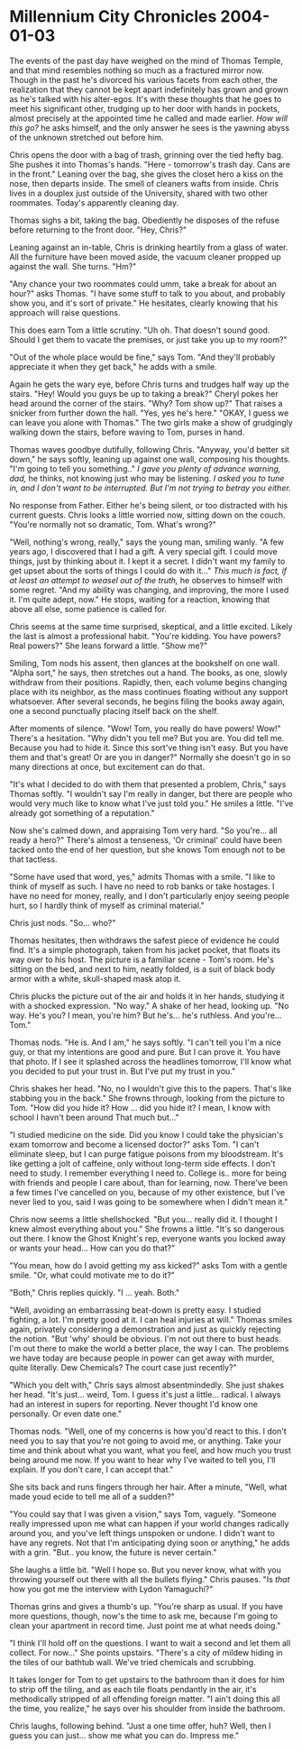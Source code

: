 <!-- TITLE: Millennium City Chronicles 2004-01-03 -->
<!-- SUBTITLE: A game log for Millennium City Chronicles -->

# Millennium City Chronicles 2004-01-03

The events of the past day have weighed on the mind of Thomas Temple, and that mind resembles nothing so much as a fractured mirror now. Though in the past he's divorced his various facets from each other, the realization that they cannot be kept apart indefinitely has grown and grown as he's talked with his alter-egos. It's with these thoughts that he goes to meet his significant other, trudging up to her door with hands in pockets, almost precisely at the appointed time he called and made earlier. _How will this go?_ he asks himself, and the only answer he sees is the yawning abyss of the unknown stretched out before him.

Chris opens the door with a bag of trash, grinning over the tied hefty bag. She pushes it into Thomas's hands. "Here - tomorrow's trash day. Cans are in the front." Leaning over the bag, she gives the closet hero a kiss on the nose, then departs inside. The smell of cleaners wafts from inside. Chris lives in a douplex just outside of the University, shared with two other roommates. Today's apparently cleaning day.

Thomas sighs a bit, taking the bag. Obediently he disposes of the refuse before returning to the front door. "Hey, Chris?"

Leaning against an in-table, Chris is drinking heartily from a glass of water. All the furniture have been moved aside, the vacuum cleaner propped up against the wall. She turns. "Hm?"

"Any chance your two roommates could umm, take a break for about an hour?" asks Thomas. "I have some stuff to talk to you about, and probably show you, and it's sort of private." He hesitates, clearly knowing that his approach will raise questions.

This does earn Tom a little scrutiny. "Uh oh. That doesn't sound good. Should I get them to vacate the premises, or just take you up to my room?"

"Out of the whole place would be fine," says Tom. "And they'll probably appreciate it when they get back," he adds with a smile.

Again he gets the wary eye, before Chris turns and trudges half way up the stairs. "Hey! Would you guys be up to taking a break?" Cheryl pokes her head around the corner of the stairs. "Why? Tom show up?" That raises a snicker from further down the hall. "Yes, yes he's here." "OKAY, I guess we can leave you alone with Thomas." The two girls make a show of grudgingly walking down the stairs, before waving to Tom, purses in hand.

Thomas waves goodbye dutifully, following Chris. "Anyway, you'd better sit down," he says softly, leaning up against one wall, composing his thoughts. "I'm going to tell you something.." _I gave you plenty of advance warning, dad,_ he thinks, not knowing just who may be listening. _I asked you to tune in, and I don't want to be interrupted. But I'm not trying to betray you either._

No response from Father. Either he's being silent, or too distracted with his current guests. Chris looks a little worried now, sitting down on the couch. "You're normally not so dramatic, Tom. What's wrong?"

"Well, nothing's wrong, really," says the young man, smiling wanly. "A few years ago, I discovered that I had a gift. A very special gift. I could move things, just by thinking about it. I kept it a secret. I didn't want my family to get upset about the sorts of things I could do with it..." _This much is fact, if at least an attempt to weasel out of the truth,_ he observes to himself with some regret. "And my ability was changing, and improving, the more I used it. I'm quite adept, now." He stops, waiting for a reaction, knowing that above all else, some patience is called for.

Chris seems at the same time surprised, skeptical, and a little excited. Likely the last is almost a professional habit. "You're kidding. You have powers? Real powers?" She leans forward a little. "Show me?"

Smiling, Tom nods his assent, then glances at the bookshelf on one wall. "Alpha sort," he says, then stretches out a hand. The books, as one, slowly withdraw from their positions. Rapidly, then, each volume begins changing place with its neighbor, as the mass continues floating without any support whatsoever. After several seconds, he begins filing the books away again, one a second punctually placing itself back on the shelf.

After moments of silence. "Wow! Tom, you really do have powers! Wow!" There's a hesitation. "Why didn't you tell me? But you are. You did tell me. Because you had to hide it. Since this sort've thing isn't easy. But you have them and that's great! Or are you in danger?" Normally she doesn't go in so many directions at once, but excitement can do that.

"It's what I decided to do with them that presented a problem, Chris," says Thomas softly. "I wouldn't say I'm really in danger, but there are people who would very much like to know what I've just told you." He smiles a little. "I've already got something of a reputation."

Now she's calmed down, and appraising Tom very hard. "So you're... all ready a hero?" There's almost a tenseness, 'Or criminal' could have been tacked onto the end of her question, but she knows Tom enough not to be that tactless.

"Some have used that word, yes," admits Thomas with a smile. "I like to think of myself as such. I have no need to rob banks or take hostages. I have no need for money, really, and I don't particularly enjoy seeing people hurt, so I hardly think of myself as criminal material."

Chris just nods. "So... who?"

Thomas hesitates, then withdraws the safest piece of evidence he could find. It's a simple photograph, taken from his jacket pocket, that floats its way over to his host. The picture is a familiar scene - Tom's room. He's sitting on the bed, and next to him, neatly folded, is a suit of black body armor with a white, skull-shaped mask atop it.

Chris plucks the picture out of the air and holds it in her hands, studying it with a shocked expression. "No way." A shake of her head, looking up. "No way. He's you? I mean, you're him? But he's... he's ruthless. And you're... Tom."

Thomas nods. "He is. And I am," he says softly. "I can't tell you I'm a nice guy, or that my intentions are good and pure. But I can prove it. You have that photo. If I see it splashed across the headlines tomorrow, I'll know what you decided to put your trust in. But I've put my trust in you."

Chris shakes her head. "No, no I wouldn't give this to the papers. That's like stabbing you in the back." She frowns through, looking from the picture to Tom. "How did you hide it? How ... did you hide it? I mean, I know with school I havn't been around That much but..."

"I studied medicine on the side. Did you know I could take the physician's exam tomorrow and become a licensed doctor?" asks Tom. "I can't eliminate sleep, but I can purge fatigue poisons from my bloodstream. It's like getting a jolt of caffeine, only without long-term side effects. I don't need to study. I remember everything I need to. College is.. more for being with friends and people I care about, than for learning, now. There've been a few times I've cancelled on you, because of my other existence, but I've never lied to you, said I was going to be somewhere when I didn't mean it."

Chris now seems a little shellshocked. "But you... really did it. I thought I knew almost everything about you." She frowns a little. "It's so dangerous out there. I know the Ghost Knight's rep, everyone wants you locked away or wants your head... How can you do that?"

"You mean, how do I avoid getting my ass kicked?" asks Tom with a gentle smile. "Or, what could motivate me to do it?"

"Both," Chris replies quickly. "I ... yeah. Both."

"Well, avoiding an embarrassing beat-down is pretty easy. I studied fighting, a lot. I'm pretty good at it. I can heal injuries at will." Thomas smiles again, privately considering a demonstration and just as quickly rejecting the notion. "But 'why' should be obvious. I'm not out there to bust heads. I'm out there to make the world a better place, the way I can. The problems we have today are because people in power can get away with murder, quite literally. Dew Chemicals? The court case just recently?"

"Which you delt with," Chris says almost absentmindedly. She just shakes her head. "It's just... weird, Tom. I guess it's just a little... radical. I always had an interest in supers for reporting. Never thought I'd know one personally. Or even date one."

Thomas nods. "Well, one of my concerns is how you'd react to this. I don't need you to say that you're not going to avoid me, or anything. Take your time and think about what you want, what you feel, and how much you trust being around me now. If you want to hear why I've waited to tell you, I'll explain. If you don't care, I can accept that."

She sits back and runs fingers through her hair. After a minute, "Well, what made youd ecide to tell me all of a sudden?"

"You could say that I was given a vision," says Tom, vaguely. "Someone really impressed upon me what can happen if your world changes radically around you, and you've left things unspoken or undone. I didn't want to have any regrets. Not that I'm anticipating dying soon or anything," he adds with a grin. "But.. you know, the future is never certain."

She laughs a little bit. "Well I hope so. But you never know, what with you throwing yourself out there with all the bullets flying." Chris pauses. "Is _that_ how you got me the interview with Lydon Yamaguchi?"

Thomas grins and gives a thumb's up. "You're sharp as usual. If you have more questions, though, now's the time to ask me, because I'm going to clean your apartment in record time. Just point me at what needs doing."

"I think I'll hold off on the questions. I want to wait a second and let them all collect. For now..." She points upstairs. "There's a city of mildew hiding in the tiles of our bathtub wall. We've tried chemicals and scrubbing.

It takes longer for Tom to get upstairs to the bathroom than it does for him to strip off the tiling, and as each tile floats pendantly in the air, it's methodically stripped of all offending foreign matter. "I ain't doing this all the time, you realize," he says over his shoulder from inside the bathroom.

Chris laughs, following behind. "Just a one time offer, huh? Well, then I guess you can just... show me what you can do. Impress me."